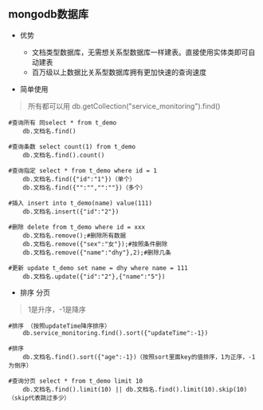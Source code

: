 ## mongodb数据库

- 优势
  - 文档类型数据库，无需想关系型数据库一样建表。直接使用实体类即可自动建表
  - 百万级以上数据比关系型数据库拥有更加快速的查询速度



- 简单使用

> 所有都可以用 db.getCollection("service_monitoring").find()

```mongodb
#查询所有 同select * from t_demo
	db.文档名.find()
	
#查询条数 select count(1) from t_demo
	db.文档名.find().count()
	
#查询指定 select * from t_demo where id = 1
	db.文档名.find({"id":"1"})（单个）
	db.文档名.find({"":"","":""})（多个）

#插入 insert into t_demo(name) value(111)
	db.文档名.insert({"id":"2"})
	
#删除 delete from t_demo where id = xxx
	db.文档名.remove();#删除所有数据
    db.文档名.remove({"sex":"女"});#按照条件删除
    db.文档名.remove({"name":"dhy"},2);#删除几条
    
#更新	update t_demo set name = dhy where name = 111
	db.文档名.update({"id":"2"},{"name":"5"})
```

- 排序 分页

> 1是升序，-1是降序

```mongo
#排序 （按照updateTime降序排序）
	db.service_monitoring.find().sort({"updateTime":-1})
	
#排序
	db.文档名.find().sort({"age":-1})（按照sort里面key的值排序，1为正序，-1为倒序）
	
#查询分页 select * from t_demo limit 10
	db.文档名.find().limit(10) || db.文档名.find().limit(10).skip(10)（skip代表跳过多少）
```





